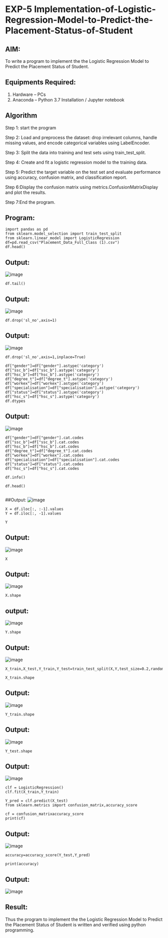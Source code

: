 # EXP-5 Implementation-of-Logistic-Regression-Model-to-Predict-the-Placement-Status-of-Student

## AIM:
To write a program to implement the the Logistic Regression Model to Predict the Placement Status of Student.

## Equipments Required:
1. Hardware – PCs
2. Anaconda – Python 3.7 Installation / Jupyter notebook

## Algorithm
Step 1: start the program

Step 2: Load and preprocess the dataset: drop irrelevant columns, handle missing values, and encode categorical variables using LabelEncoder.

Step 3: Split the data into training and test sets using train_test_split.

Step 4: Create and fit a logistic regression model to the training data.

Step 5: Predict the target variable on the test set and evaluate performance using accuracy, confusion matrix, and classification report.

Step 6:Display the confusion matrix using metrics.ConfusionMatrixDisplay and plot the results.

Step 7:End the program. 

## Program:
```
import pandas as pd 
from sklearn.model_selection import train_test_split
from sklearn.linear_model import LogisticRegression
df=pd.read_csv("Placement_Data_Full_Class (1).csv")
df.head()
```
## Output:
![image](https://github.com/user-attachments/assets/eb481be1-fb5b-44cb-8e8a-e56d1565f2b7)
```
df.tail()

```
## Output:

![image](https://github.com/user-attachments/assets/c7a79c9d-702a-4fb8-92cc-1140f14d728b)
```
df.drop('sl_no',axis=1)
```
## Output:
![image](https://github.com/user-attachments/assets/085673ac-08b9-44ca-9dec-08293fad8f15)
```
df.drop('sl_no',axis=1,inplace=True)
```
```
df["gender"]=df["gender"].astype('category')
df["ssc_b"]=df["ssc_b"].astype('category')
df["hsc_b"]=df["hsc_b"].astype('category')
df["degree_t"]=df["degree_t"].astype('category')
df["workex"]=df["workex"].astype('category')
df["specialisation"]=df["specialisation"].astype('category')
df["status"]=df["status"].astype('category')
df["hsc_s"]=df["hsc_s"].astype('category')
df.dtypes

```
## Output:
![image](https://github.com/user-attachments/assets/fbffd6a9-161b-4c2e-ae47-e2de55f9e58d)
```
df["gender"]=df["gender"].cat.codes
df["ssc_b"]=df["ssc_b"].cat.codes
df["hsc_b"]=df["hsc_b"].cat.codes
df["degree_t"]=df["degree_t"].cat.codes
df["workex"]=df["workex"].cat.codes
df["specialisation"]=df["specialisation"].cat.codes
df["status"]=df["status"].cat.codes
df["hsc_s"]=df["hsc_s"].cat.codes 

```
```
df.info()
```
```
df.head()


```
##Output:
![image](https://github.com/user-attachments/assets/5242d126-61b1-4861-a39d-4977bc414e07)

```
X = df.iloc[:, :-1].values
Y = df.iloc[:, -1].values

```
```
Y
```
## Output:
![image](https://github.com/user-attachments/assets/635b1f4b-716a-47de-9dfe-5859845d9321)
```
X
```
## Output:
![image](https://github.com/user-attachments/assets/c901dc0f-dc10-4b2c-8da1-67952864793d)
```
X.shape
```
## output:

![image](https://github.com/user-attachments/assets/651fb1e2-72a6-4855-af59-b0049eeec357)
```
Y.shape
```
## Output:
![image](https://github.com/user-attachments/assets/c645f546-2198-44ef-86b3-0f733d5467c5)
```
X_train,X_test,Y_train,Y_test=train_test_split(X,Y,test_size=0.2,random_state=1)
```
```
X_train.shape
```
## Output:
![image](https://github.com/user-attachments/assets/3fbbb773-3a2c-4652-abee-4e5be65bc40d)
```
Y_train.shape
```
## Output:
![image](https://github.com/user-attachments/assets/aac968e8-839d-453c-946a-4a6a9121f6ae)
```
Y_test.shape
```
## Output:
![image](https://github.com/user-attachments/assets/21900a5a-c8df-4e2d-a217-dafbfc220f7f)
```
clf = LogisticRegression()
clf.fit(X_train,Y_train)
```
```
Y_pred = clf.predict(X_test)
from sklearn.metrics import confusion_matrix,accuracy_score
```
```
cf = confusion_matrixaccuracy_score
print(cf)
```
## Output:
![image](https://github.com/user-attachments/assets/bd2bd303-5413-4bd5-9604-a3c77f9989b7)
```
accuracy=accuracy_score(Y_test,Y_pred)
```
```
print(accuracy)
```
## Output:
![image](https://github.com/user-attachments/assets/e284eb22-ce9a-44b0-a4a1-12b90505a45a)

## Result:
Thus the program to implement the the Logistic Regression Model to Predict the Placement Status of Student is written and verified using python programming.
